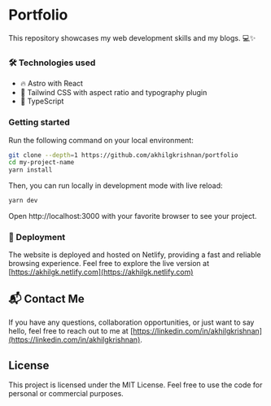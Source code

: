 # Portfolio
This repository showcases my web development skills and my blogs. 💻✨

### 🛠️ Technologies used

- 🔥 Astro with React
- 🎨 Tailwind CSS with aspect ratio and typography plugin
- 🎉 TypeScript

### Getting started

Run the following command on your local environment:

```bash
git clone --depth=1 https://github.com/akhilgkrishnan/portfolio
cd my-project-name
yarn install
```

Then, you can run locally in development mode with live reload:

```bash
yarn dev
```

Open http://localhost:3000 with your favorite browser to see your project.


### 🚀 Deployment

The website is deployed and hosted on Netlify, providing a fast and reliable browsing experience. Feel free to explore the live version at [https://akhilgk.netlify.com](https://akhilgk.netlify.com)

## 📬 Contact Me
If you have any questions, collaboration opportunities, or just want to say hello, feel free to reach out to me at [https://linkedin.com/in/akhilgkrishnan](https://linkedin.com/in/akhilgkrishnan).

## License
This project is licensed under the MIT License. Feel free to use the code for personal or commercial purposes.
